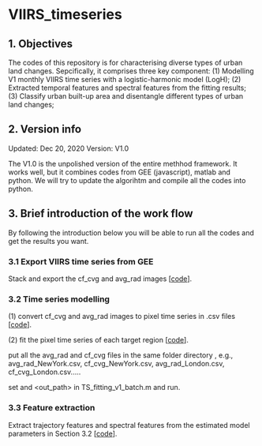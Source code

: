# VIIRS_timeseries

## 1. Objectives

The codes of this repository is for characterising diverse types of urban land changes. Sepcifically, it comprises three key component:
(1) Modelling V1 monthly VIIRS time series with a logistic-harmonic model (LogH);
(2) Extracted temporal features and spectral features from the fitting results;
(3) Classify urban built-up area and disentangle different types of urban land changes;

## 2. Version info

Updated: Dec 20, 2020
Version: V1.0

The V1.0 is the unpolished version of the entire methhod framework. It works well, but it combines codes from GEE (javascript), matlab and python. We will try to update the algorihtm and compile all the codes into python.

## 3. Brief introduction of the work flow

By following the introduction below you will be able to run all the codes and get the results you want.

### 3.1 Export VIIRS time series from GEE

Stack and export the cf_cvg and avg_rad images [[code](https://github.com/qmzheng09work/VIIRS_timeseries/blob/main/VIIRS%20time%20series%20output)].


### 3.2 Time series modelling

(1) convert cf_cvg and avg_rad images to pixel time series in .csv files [[code](https://github.com/qmzheng09work/VIIRS_timeseries/blob/main/Time%20Series%20fitting/Image_to_time_series.py)].

(2) fit the pixel time series of each target region [[code](https://github.com/qmzheng09work/VIIRS_timeseries/tree/main/Time%20Series%20fitting/fitting)].
    
   put all the avg_rad and cf_cvg files in the same folder directory <path>, e.g., avg_rad_NewYork.csv, cf_cvg_NewYork.csv, avg_rad_London.csv, cf_cvg_London.csv.....
    
   set <path> and <out_path> in TS_fitting_v1_batch.m and run.


### 3.3 Feature extraction

Extract trajectory features and spectral features from the estimated model parameters in Section 3.2 [[code](https://github.com/qmzheng09work/VIIRS_timeseries/blob/main/Time%20Series%20fitting/feature_extraction.py)].

